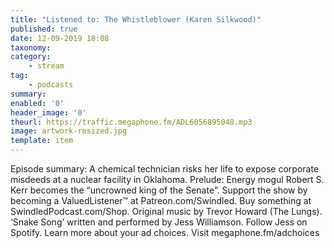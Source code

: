```yaml
---
title: "Listened to: The Whistleblower (Karen Silkwood)"
published: true
date: 12-09-2019 18:08
taxonomy:
category:
	- stream
tag:
	- podcasts
summary:
enabled: '0'
header_image: '0'
theurl: https://traffic.megaphone.fm/ADL6056895048.mp3
image: artwork-resized.jpg
template: item
---
```

 
Episode summary: A chemical technician risks her life to expose corporate misdeeds at a nuclear facility in Oklahoma. Prelude: Energy mogul Robert S. Kerr becomes the “uncrowned king of the Senate”. Support the show by becoming a ValuedListener™ at Patreon.com/Swindled. Buy something at SwindledPodcast.com/Shop. Original music by Trevor Howard (The Lungs). ‘Snake Song’ written and performed by Jess Williamson. Follow Jess on Spotify. Learn more about your ad choices. Visit megaphone.fm/adchoices
